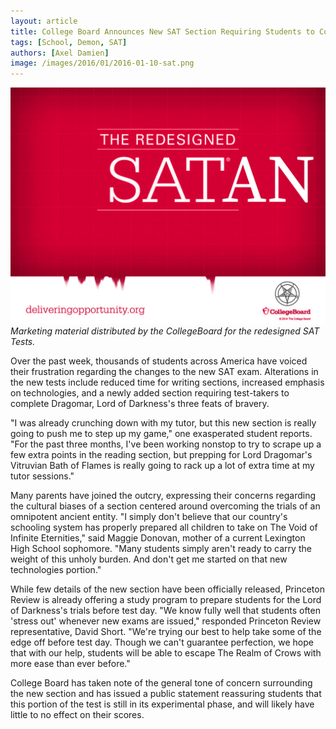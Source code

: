 ```yaml
---
layout: article
title: College Board Announces New SAT Section Requiring Students to Complete Dragomar, Lord of Darkness's Three Trials of Courage
tags: [School, Demon, SAT]
authors: [Axel Damien]
image: /images/2016/01/2016-01-10-sat.png
---
```

![Marketing material distributed by the CollegeBoard for the redesigned SAT Tests.](/images/2016/01/2016-01-10-sat.png)
*Marketing material distributed by the CollegeBoard for the redesigned SAT Tests.*

Over the past week, thousands of students across America have voiced their frustration regarding the changes to the new SAT exam. Alterations in the new tests include reduced time for writing sections, increased emphasis on technologies, and a newly added section requiring test-takers to complete Dragomar, Lord of Darkness's three feats of bravery.

"I was already crunching down with my tutor, but this new section is really going to push me to step up my game," one exasperated student reports. "For the past three months, I've been working nonstop to try to scrape up a few extra points in the reading section, but prepping for Lord Dragomar's Vitruvian Bath of Flames is really going to rack up a lot of extra time at my tutor sessions."

Many parents have joined the outcry, expressing their concerns regarding the cultural biases of a section centered around overcoming the trials of an omnipotent ancient entity. "I simply don't believe that our country's schooling system has properly prepared all children to take on The Void of Infinite Eternities," said Maggie Donovan, mother of a current Lexington High School sophomore. "Many students simply aren't ready to carry the weight of this unholy burden. And don't get me started on that new technologies portion."

While few details of the new section have been officially released, Princeton Review is already offering a study program to prepare students for the Lord of Darkness's trials before test day. "We know fully well that students often 'stress out' whenever new exams are issued," responded Princeton Review representative, David Short. "We're trying our best to help take some of the edge off before test day. Though we can't guarantee perfection, we hope that with our help, students will be able to escape The Realm of Crows with more ease than ever before."

College Board has taken note of the general tone of concern surrounding the new section and has issued a public statement reassuring students that this portion of the test is still in its experimental phase, and will likely have little to no effect on their scores.
